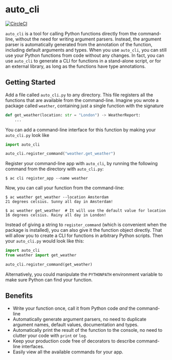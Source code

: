 # auto_cli

[![CircleCI](https://circleci.com/gh/jvanvugt/auto_cli.svg?style=svg)](https://circleci.com/gh/jvanvugt/auto_cli)

`auto_cli` is a tool for calling Python functions directly from the command-line, without the need for writing argument parsers. Instead, the argument parser is automatically generated from the annotation of the function, including default arguments and types. When you use `auto_cli`, you can still use your Python functions from code without any changes. In fact, you can use `auto_cli` to generate a CLI for functions in a stand-alone script, or for an external library, as long as the functions have type annotations.

## Getting Started
Add a file called `auto_cli.py` to any directory. This file registers all the functions that are available from the command-line. Imagine you wrote a package called `weather`, containing just a single function with the signature
```python
def get_weather(location: str = "London") -> WeatherReport:
    ...
```

You can add a command-line interface for this function by making your `auto_cli.py` look like
```python
import auto_cli

auto_cli.register_command("weather.get_weather")
```

Register your command-line app with `auto_cli`, by running the following command from the directory with `auto_cli.py`:
```
$ ac cli register_app --name weather
```

Now, you can call your function from the command-line:
```
$ ac weather get_weather --location Amsterdam
21 degrees celsius. Sunny all day in Amsterdam!

$ ac weather get_weather  # It will use the default value for location
16 degrees celsius. Rainy all day in London!
```

Instead of giving a string to `register_command` (which is convenient when the package is installed), you can also give it the function object directly. That will allow you to create a CLI for functions in arbitrary Python scripts. Then your `auto_cli.py` would look like this:
```python
import auto_cli
from weather import get_weather

auto_cli.register_command(get_weather)
```

Alternatively, you could manipulate the `PYTHONPATH` environment variable to make sure Python can find your function.

## Benefits
- Write your function once, call it from Python code _and_ the command-line
- Automatically generate argument parsers, no need to duplicate argument names, default values, documentation and types.
- Automatically print the result of the function to the console, no need to clutter your code with `print` or `log`.
- Keep your production code free of decorators to describe command-line interfaces.
- Easily view all the available commands for your app.
